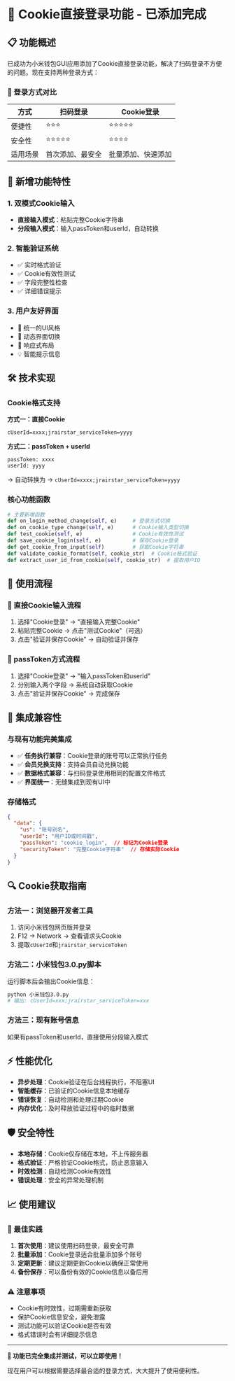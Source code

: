 # 🍪 Cookie直接登录功能 - 已添加完成

## 📋 功能概述

已成功为小米钱包GUI应用添加了Cookie直接登录功能，解决了扫码登录不方便的问题。现在支持两种登录方式：

### 🔄 登录方式对比

| 方式 | 扫码登录 | Cookie登录 |
|------|----------|------------|
| 便捷性 | ⭐⭐⭐ | ⭐⭐⭐⭐⭐ |
| 安全性 | ⭐⭐⭐⭐⭐ | ⭐⭐⭐⭐ |
| 适用场景 | 首次添加、最安全 | 批量添加、快速添加 |

## 🚀 新增功能特性

### 1. **双模式Cookie输入**
- **直接输入模式**：粘贴完整Cookie字符串
- **分段输入模式**：输入passToken和userId，自动转换

### 2. **智能验证系统**
- ✅ 实时格式验证
- ✅ Cookie有效性测试  
- ✅ 字段完整性检查
- ✅ 详细错误提示

### 3. **用户友好界面**
- 🎨 统一的UI风格
- 🔄 动态界面切换
- 📱 响应式布局
- 💡 智能提示信息

## 🛠️ 技术实现

### Cookie格式支持

**方式一：直接Cookie**
```
cUserId=xxxx;jrairstar_serviceToken=yyyy
```

**方式二：passToken + userId**
```
passToken: xxxx
userId: yyyy
```
→ 自动转换为 → `cUserId=xxxx;jrairstar_serviceToken=yyyy`

### 核心功能函数

```python
# 主要新增函数
def on_login_method_change(self, e)     # 登录方式切换
def on_cookie_type_change(self, e)      # Cookie输入类型切换  
def test_cookie(self, e)                # Cookie有效性测试
def save_cookie_login(self, e)          # 保存Cookie登录
def get_cookie_from_input(self)         # 获取Cookie字符串
def validate_cookie_format(self, cookie_str)  # Cookie格式验证
def extract_user_id_from_cookie(self, cookie_str)  # 提取用户ID
```

## 📖 使用流程

### 🔹 直接Cookie输入流程
1. 选择"Cookie登录" → "直接输入完整Cookie"
2. 粘贴完整Cookie → 点击"测试Cookie"（可选）
3. 点击"验证并保存Cookie" → 自动验证并保存

### 🔹 passToken方式流程  
1. 选择"Cookie登录" → "输入passToken和userId"
2. 分别输入两个字段 → 系统自动获取Cookie
3. 点击"验证并保存Cookie" → 完成保存

## 🔧 集成兼容性

### 与现有功能完美集成
- ✅ **任务执行兼容**：Cookie登录的账号可以正常执行任务
- ✅ **会员兑换支持**：支持会员自动兑换功能  
- ✅ **数据格式兼容**：与扫码登录使用相同的配置文件格式
- ✅ **界面统一**：无缝集成到现有UI中

### 存储格式
```json
{
  "data": {
    "us": "账号别名",
    "userId": "用户ID或时间戳",
    "passToken": "cookie_login",  // 标记为Cookie登录
    "securityToken": "完整Cookie字符串"  // 存储实际Cookie
  }
}
```

## 🔍 Cookie获取指南

### 方法一：浏览器开发者工具
1. 访问小米钱包网页版并登录
2. F12 → Network → 查看请求头Cookie
3. 提取`cUserId`和`jrairstar_serviceToken`

### 方法二：小米钱包3.0.py脚本
运行脚本后会输出Cookie信息：
```bash
python 小米钱包3.0.py
# 输出: cUserId=xxx;jrairstar_serviceToken=xxx
```

### 方法三：现有账号信息
如果有passToken和userId，直接使用分段输入模式

## ⚡ 性能优化

- **异步处理**：Cookie验证在后台线程执行，不阻塞UI
- **智能缓存**：已验证的Cookie信息本地缓存
- **错误恢复**：自动检测和处理过期Cookie
- **内存优化**：及时释放验证过程中的临时数据

## 🛡️ 安全特性

- **本地存储**：Cookie仅存储在本地，不上传服务器
- **格式验证**：严格验证Cookie格式，防止恶意输入
- **时效检测**：自动检测Cookie有效性
- **错误处理**：安全的异常处理机制

## 📈 使用建议

### 🎯 最佳实践
1. **首次使用**：建议使用扫码登录，最安全可靠
2. **批量添加**：Cookie登录适合批量添加多个账号
3. **定期更新**：建议定期更新Cookie以确保正常使用
4. **备份保存**：可以备份有效的Cookie信息以备后用

### ⚠️ 注意事项
- Cookie有时效性，过期需重新获取
- 保护Cookie信息安全，避免泄露
- 测试功能可以验证Cookie是否有效
- 格式错误时会有详细提示信息

---

**🎉 功能已完全集成并测试，可以立即使用！**

现在用户可以根据需要选择最合适的登录方式，大大提升了使用便利性。

